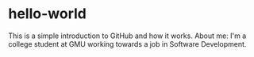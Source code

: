 # hello-world
This is a simple introduction to GitHub and how it works.
About me: I'm a college student at GMU working towards a job in Software Development. 
